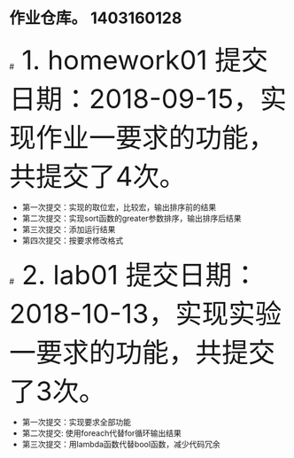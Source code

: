 # 作业仓库。 1403160128

#<font size = 15> 1. homework01 提交日期：2018-09-15，实现作业一要求的功能，共提交了4次。</font>

   + 第一次提交：实现的取位宏，比较宏，输出排序前的结果 
   + 第二次提交：实现sort函数的greater参数排序，输出排序后结果
   + 第三次提交：添加运行结果
   + 第四次提交：按要求修改格式
   
#<font size = 15> 2. lab01 提交日期：2018-10-13，实现实验一要求的功能，共提交了3次。</font>

   + 第一次提交：实现要求全部功能
   + 第二次提交: 使用foreach代替for循环输出结果
   + 第三次提交：用lambda函数代替bool函数，减少代码冗余
